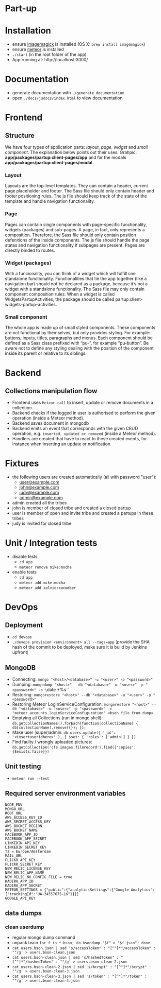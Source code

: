 Part-up
=================

# Installation

- ensure [imagemagick][im] is installed (OS X: `brew
  install imagemagick`)
- ensure [meteor](https://www.meteor.com/install) is installed
- `./start` (in the root folder of the app)
- App running at: http://localhost:3000/

[im]: http://www.imagemagick.org/

# Documentation

- generate documentation with `./generate_documentation`
- open `./docs/jsdocs/index.html` to view documentation

# Frontend

## Structure
We have four types of application parts: *layout*, *page*, *widget* and *small component*. The explanation below points out their uses. Grahpic: **app/packages/partup:client-pages/app** and for the modals **app/packages/partup:client-pages/modal**.

### Layout
Layouts are the top-level templates. They can contain a header, current page placeholder and footer. The Sass file should only contain header and footer positioning rules. The js file should keep track of the state of the template and handle navigation functionality.

### Page
Pages can contain single components with page-specific functionality, widgets (packages) and sub-pages. A page, in fact, only represents a composition. Therefore, the Sass file should only contain position defenitions of the inside components. The js file should handle the page states and navigation functionality if subpages are present. Pages are directly binded to routes.

### Widget (packages)
With a funcionality, you can think of a widget which will fulfill one standalone functionality. Functionalities that tie the app together (like a navigation bar) should not be declared as a package, because it’s not a widget with a standalone functionality. The Sass file may only contain component composition rules. When a widget is called WidgetsPartupActivities, the package should be called partup:client-widgets-partup-activities.

### Small component
The whole app is made up of small styled components. These components are not functional by themselves, but only provides styling. For example: buttons, inputs, titles, paragraphs and menus. Each component should be defined as a Sass class prefixed with “pu-”, for example “pu-button”. Be aware not to define any styling dealing with the position of the component inside its parent or relative to its siblings.

# Backend
## Collections manipulation flow

- Frontend uses `Meteor.call` to insert, update or remove documents in a collection.
- Backend checks if the logged in user is authorised to perform the given operation (inside a Meteor method).
- Backend saves document in mongodb
- Backend emits an event that corresponds with the given CRUD operation, e.g. `inserted, updated or removed` (inside a Meteor method).
- Handlers are created that have to react to these created events, for instance when inserting an update or notification.

# Fixtures

- the following users are created automatically (all with password "user"):
    - user@example.com
    - john@example.com
    - judy@example.com
    - admin@example.com
- admin created all the tribes
- john is member of closed tribe and created a closed partup
- user is member of open and invite tribe and created a partups in these tribes
- judy is invited for closed tribe

# Unit / Integration tests

- disable tests
    - `cd app`
    - `meteor remove mike:mocha`
- enable tests
    - `cd app`
    - `meteor add mike:mocha`
    - `meteor add xolvio:cucumber`

# DevOps

## Deployment
- `cd devops`
- `./devops provision <environment> all --tags=app` (provide the SHA hash of the commit to be deployed, make sure it is build by Jenkins upfront)

## MongoDB

- Connecting: `mongo "<host>/<database>" -u "<user>" -p "<password>"`
- Dumping: `mongodump "<host>" --db "<database>" -u "<user>" -p "<password>" -o \`date +%s\``
- Restoring: `mongorestore "<host>" --db "<database>" -u "<user>" -p "<password>"`
- Restoring Meteor LoginServiceConfiguration: `mongorestore "<host>" --db "<database>" -u "<user>" -p "<password>" -c "meteor_accounts_loginServiceConfiguration" <bson file from dump>`
- Emptying all Collections (run in mongo shell): `db.getCollectionNames().forEach(function(collectionName) { db[collectionName].remove({}); });`
- Make user (super)admin: `db.users.update({ '_id': '<insertuseridhere>' }, { $set: { 'roles': ['admin'] } })`
- Find faulty / wrongly uploaded pictures: `db.getCollection('cfs.images.filerecord').find({'copies':{$exists:false}})`

## Unit testing
- `meteor run --test`

## Required server environment variables
```
NODE_ENV
MONGO_URL
ROOT_URL
AWS_ACCESS_KEY_ID
AWS_SECRET_ACCESS_KEY
AWS_BUCKET_REGION
AWS_BUCKET_NAME
FACEBOOK_APP_ID
FACEBOOK_APP_SECRET
LINKEDIN_API_KEY
LINKEDIN_SECRET_KEY
TZ = Europe/Amsterdam
MAIL_URL
FLICKR_API_KEY
FLICKR_SECRET_KEY
NEW_RELIC_LICENSE_KEY
NEW_RELIC_APP_NAME
NEW_RELIC_NO_CONFIG_FILE = true
KADIRA_APP_ID
KADIRA_APP_SECRET
METEOR_SETTINGS = {"public":{"analyticsSettings":{"Google Analytics":{"trackingId":"UA-34557675-16"}}}}
GOOGLE_API_KEY
```

## data dumps

### clean userdump
- regular mongo dump command
- unpack bson `for f in *.bson; do bsondump "$f" > "$f.json"; done`
- `cat users.bson.json | sed 's/accessToken" : "[^"]*"/accessToken" : ""/g' > users.bson-clean.json`
- `cat users.bson-clean.json | sed 's/hashedToken" : "[^"]*"/hashedToken" : ""/g' > users.bson-clean-2.json`
- `cat users.bson-clean-2.json | sed 's/bcrypt" : "[^"]*"/bcrypt" : ""/g' > users.bson-clean-3.json`
- `cat users.bson-clean-3.json | sed 's/token" : "[^"]*"/token" : ""/g' > users.bson-clean-4.json`
